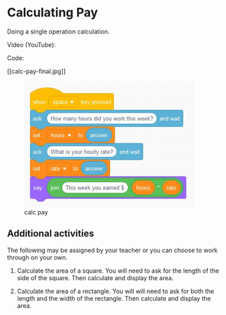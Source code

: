 # Calculating Pay

Doing a single operation calculation.

Video (YouTube): 

Code:

[[calc-pay-final.jpg]]

<figure><img src="calc-pay-final.jpg"><figcaption>calc pay</figcaption></figure>

## Additional activities
The following may be assigned by your teacher or you can choose to work through on your own.

1. Calculate the area of a square.  You will need to ask for the length of the side of the square. Then calculate and display the area.

2. Calculate the area of a rectangle.  You will will need to ask for both the length and the width of the rectangle.  Then calculate and display the area.

